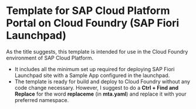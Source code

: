 # Template for SAP Cloud Platform Portal on Cloud Foundry (SAP Fiori Launchpad)

As the title suggests, this template is intended for use in the Cloud Foundry environment of SAP Cloud Platform.
- It includes all the minimum set up required for deploying SAP Fiori Launchpad site with a Sample App configured in the launchpad.
- The template is ready for build and deploy to Cloud Foundry without any code change necessary. However, I suggest to do a **Ctrl + Find and Replace** for the word **replaceme** (in **mta.yaml**) and replace it with your preferred namespace.